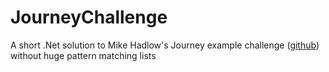 # JourneyChallenge
A short .Net solution to Mike Hadlow's Journey example challenge ([github](https://github.com/mikehadlow/Journeys)) without huge pattern matching lists
